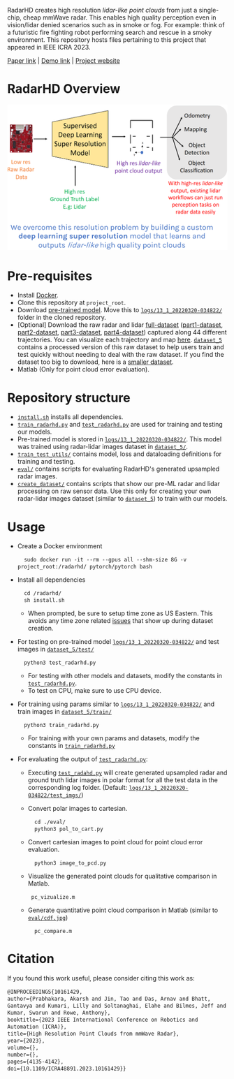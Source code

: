 RadarHD creates high resolution *lidar-like point clouds* from just a single-chip, cheap mmWave radar. This enables high quality perception even in vision/lidar denied scenarios such as in smoke or fog. For example: think of a futuristic fire fighting robot performing search and rescue in a smoky environment. This repository hosts files pertaining to this project that appeared in IEEE ICRA 2023. 

[Paper link](https://akarsh-prabhakara.github.io/files/radarhd-icra23.pdf) |
[Demo link](https://www.youtube.com/watch?v=me8ozpgyy0M) |
[Project website](https://akarsh-prabhakara.github.io/projects/radarhd/)

# RadarHD Overview

<p align="center">
  <img src="./imgs/teaser.png" />
</p>

# Pre-requisites

- Install [Docker](https://docs.docker.com/engine/install/ubuntu/).
- Clone this repository at `project_root`.
- Download [pre-trained model](https://drive.google.com/file/d/1JorZEkDCIcQDSaMAabvkQX4scvwj0wzn/view?usp=sharing). Move this to [`logs/13_1_20220320-034822/`](./logs/13_1_20220320-034822/) folder in the cloned repository.
- [Optional] Download the raw radar and lidar [full-dataset](https://drive.google.com/file/d/1mRclkODAoTNOI7WijItVi9AlSenqVlnJ/view?usp=sharing) ([part1-dataset](https://drive.google.com/file/d/1uPu2t1FpNqqevu21fJf_pJtcik1gPFWq/view?usp=sharing), [part2-dataset](https://drive.google.com/file/d/17EU_FkAOio8Onrl1LT5yvlpENMvKo7Xd/view?usp=drive_link), [part3-dataset](https://drive.google.com/file/d/1P7EczPJTPvON815ciuipm2FSG3_U9mPk/view?usp=drive_link), [part4-dataset](https://drive.google.com/file/d/14vahxjHVTwS4cS6SPfgJBr7AyIOUQdrB/view?usp=drive_link)) captured along 44 different trajectories. You can visualize each trajectory and map [here](https://drive.google.com/file/d/1EJVz64IUr-PIVsB-dhhnAU4MpnpdaHrL/view?usp=sharing). [`dataset_5`](./dataset_5/) contains a processed version of this raw dataset to help users train and test quickly without needing to deal with the raw dataset. If you find the dataset too big to download, here is a [smaller dataset](https://drive.google.com/file/d/1Zkz8IqoBAjqEpCvx_csmmL0zQww-Qzv3/view?usp=sharing).
- Matlab (Only for point cloud error evaluation).

# Repository structure

- [`install.sh`](./install.sh) installs all dependencies.
- [`train_radarhd.py`](./train_radarhd.py) and [`test_radarhd.py`](./test_radarhd.py) are used for training and testing our models. 
- Pre-trained model is stored in [`logs/13_1_20220320-034822/`](./logs/13_1_20220320-034822/). This model was trained using radar-lidar images dataset in [`dataset_5/`](./dataset_5/). 
- [`train_test_utils/`](./train_test_utils/) contains model, loss and dataloading definitions for training and testing.
- [`eval/`](./eval/) contains scripts for evaluating RadarHD's generated upsampled radar images.
- [`create_dataset/`](./create_dataset/) contains scripts that show our pre-ML radar and lidar processing on raw sensor data. Use this only for creating your own radar-lidar images dataset (similar to [`dataset_5`](./dataset_5/)) to train with our models.

# Usage

- Create a Docker environment <br>

        sudo docker run -it --rm --gpus all --shm-size 8G -v project_root:/radarhd/ pytorch/pytorch bash

- Install all dependencies <br>

        cd /radarhd/
        sh install.sh

    - When prompted, be sure to setup time zone as US Eastern. This avoids any time zone related [issues](https://github.com/akarsh-prabhakara/RadarHD/issues/2) that show up during dataset creation. 
- For testing on pre-trained model [`logs/13_1_20220320-034822/`](./logs/13_1_20220320-034822/) and test images in [`dataset_5/test/`](./dataset_5/test/) <br>

        python3 test_radarhd.py
    
    - For testing with other models and datasets, modify the constants in [`test_radarhd.py`](./test_radarhd.py).
    - To test on CPU, make sure to use CPU device.

- For training using params similar to [`logs/13_1_20220320-034822/`](./logs/13_1_20220320-034822/) and train images in [`dataset_5/train/`](./dataset_5/train/) <br>

        python3 train_radarhd.py

    - For training with your own params and datasets, modify the constants in [`train_radarhd.py`](./train_radarhd.py)

- For evaluating the output of  [`test_radarhd.py`](./test_radarhd.py):

    - Executing [`test_radahd.py`](./test_radarhd.py) will create generated upsampled radar and ground truth lidar images in polar format for all the test data in the corresponding log folder. (Default: [`logs/13_1_20220320-034822/test_imgs/`](./logs/13_1_20220320-034822/test_imgs/))
    - Convert polar images to cartesian.

            cd ./eval/
            python3 pol_to_cart.py
    
    - Convert cartesian images to point cloud for point cloud error evaluation.

            python3 image_to_pcd.py

    -  Visualize the generated point clouds for qualitative comparison in Matlab.

            pc_vizualize.m

    - Generate quantitative point cloud comparison in Matlab (similar to [`eval/cdf.jpg`](./eval/cdf.jpg))

            pc_compare.m

# Citation

If you found this work useful, please consider citing this work as:

    @INPROCEEDINGS{10161429,
    author={Prabhakara, Akarsh and Jin, Tao and Das, Arnav and Bhatt, Gantavya and Kumari, Lilly and Soltanaghai, Elahe and Bilmes, Jeff and Kumar, Swarun and Rowe, Anthony},
    booktitle={2023 IEEE International Conference on Robotics and Automation (ICRA)}, 
    title={High Resolution Point Clouds from mmWave Radar}, 
    year={2023},
    volume={},
    number={},
    pages={4135-4142},
    doi={10.1109/ICRA48891.2023.10161429}}

